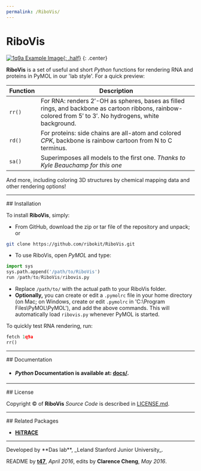 ```yaml
---
permalink: /RiboVis/
---
```


# RiboVis

[![1q9a Example Image](https://raw.github.com/ribokit/RiboVis/master/1q9a.png "1q9a Example Image"){: .half}](https://raw.github.com/ribokit/RiboVis/master/1q9a.png)
{: .center}

**RiboVis** is a set of useful and short *Python* functions for rendering RNA and proteins in PyMOL in our 'lab style'. For a quick preview:

| Function | Description |
| --- | --- |
| `rr()` | For RNA: renders 2&prime;-OH as spheres, bases as filled rings, and backbone as cartoon ribbons, rainbow-colored from 5&prime; to 3&prime;. No hydrogens, white background. |
| `rd()` | For proteins: side chains are all-atom and colored _CPK_, backbone is rainbow cartoon from N to C terminus. |
| `sa()` | Superimposes all models to the first one. _Thanks to Kyle Beauchamp for this one_ |

And more, including coloring 3D structures by chemical mapping data and other rendering options!

<hr/>
## Installation

To install **RiboVis**, simply:

- From GitHub, download the zip or tar file of the repository and unpack; or 

```bash
git clone https://github.com/ribokit/RiboVis.git
```

- To use RiboVis, open _PyMOL_ and type:

```python
import sys
sys.path.append('/path/to/RiboVis')
run /path/to/RiboVis/ribovis.py
```

* Replace `/path/to/` with the actual path to your RiboVis folder.
* **Optionally,** you can create or edit a `.pymolrc` file in your home directory (on Mac; on Windows, create or edit `.pymolrc` in 'C:\Program Files\PyMOL\PyMOL\'), and add the above commands. This will automatically load `ribovis.py` whenever PyMOL is started.

To quickly test RNA rendering, run:

```python
fetch 1q9a
rr()
```

<hr/>
## Documentation

* #### *Python* Documentation is available at: [**docs/**](docs/).

<hr/>
## License

Copyright &copy; of **RiboVis** _Source Code_ is described in [LICENSE.md](https://github.com/ribokit/RiboVis/blob/master/LICENSE.md).

<hr/>
## Related Packages

* [**HiTRACE**](https://hitrace.github.io/HiTRACE/)


<hr/>
Developed by **Das lab**, _Leland Stanford Junior University_.

README by [**t47**](http://t47.io/), *April 2016*, edits by **Clarence Cheng**, *May 2016*.

